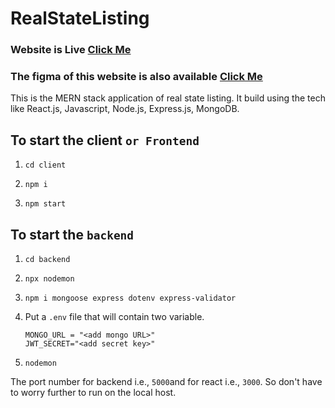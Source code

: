 # RealStateListing

### Website is Live [**Click Me**](https://real-state-listing.netlify.app/)
### The figma of this website is also available [**Click Me**](https://www.figma.com/file/7GO4JlNb0Bjq2d6Ij5bKfM/RealStateListing?type=design&node-id=0-1&mode=design&t=qv5k3tRPi5zdl3Mx-0)


This is the MERN stack application of real state listing. It build using the tech like React.js, Javascript, Node.js, Express.js, MongoDB.
## To start the client `or Frontend `
1. ```
   cd client
   ```
2. ```
   npm i
    ```
3. ```
   npm start
    ```
## To start the `backend ` 
1. ```
   cd backend
   ```
2. ```
   npx nodemon
   ```
3. ```
   npm i mongoose express dotenv express-validator
    ```
4. Put a `.env` file that will contain two variable.
   

     ```
    MONGO_URL = "<add mongo URL>"
    JWT_SECRET="<add secret key>"
     ```
5.
   ```
   nodemon
   ```
The port number for backend i.e., `5000`and for react i.e., `3000`. So don't have to worry further to run on the local host.


